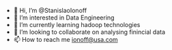 - 👋 Hi, I’m @StanislaoIonoff
- 👀 I’m interested in Data Engineering
- 🌱 I’m currently learning hadoop technologies
- 💞️ I’m looking to collaborate on analysing finincial data
- 📫 How to reach me ionoff@usa.com

<!---
StanislaoIonoff/StanislaoIonoff is a ✨ special ✨ repository because its `README.md` (this file) appears on your GitHub profile.
You can click the Preview link to take a look at your changes.
--->
